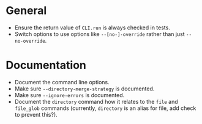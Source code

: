 # General
- Ensure the return value of `CLI.run` is always checked in tests.
- Switch options to use options like `--[no-]-override` rather than just
  `--no-override`.

# Documentation
- Document the command line options.
- Make sure `--directory-merge-strategy` is documented.
- Make sure `--ignore-errors` is documented.
- Document the `directory` command how it relates to the `file` and `file_glob`
  commands (currently, `directory` is an alias for file, add check to prevent
  this?).
